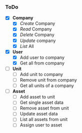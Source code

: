 ### ToDo

- [x] **Company**
  - [x] *Create* Company
  - [x] *Read* Company
  - [x] *Delete* Company
  - [x] *Update* company
  - [x] *List* All
- [x] **User**
  - [x] Add user to company
  - [x] Get all from company
- [ ] **Unit**
  - [ ] Add unit to company
  - [ ] Remove unit from company
  - [ ] Get all units of a company
- [ ] **Asset**
  - [ ] Add asset to unit
  - [ ] Get single asset data
  - [ ] Remove asset from unit
  - [ ] Update asset data
  - [ ] List all assets from unit
  - [ ] Assign user to asset
